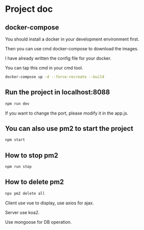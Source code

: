 # Project doc

## docker-compose

You should install a docker in your development environment first.

Then you can use cmd docker-compose to download the images.

I have already written the config file for your docker.

You can tap this cmd in your cmd tool.

```bash
docker-compose up -d --force-recreate --build
```

## Run the project in localhost:8088

```bash
npm run dev
```

If you want to change the port, please modify it in the app.js.

## You can also use pm2 to start the project

```bash
npm start
```

## How to stop pm2

```bash
npm run stop
```

## How to delete pm2

```bash
npx pm2 delete all
```

Client use vue to display, use axios for ajax.

Server use koa2.

Use mongoose for DB operation.
